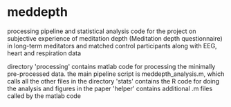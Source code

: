 # meddepth

processing pipeline and statistical analysis code for the project on subjective experience of meditation depth (Meditation depth questionnaire) in long-term meditators and matched control participants along with EEG, heart and respiration data

directory 'processing' contains matlab code for processing the minimally pre-processed data. the main pipeline script is meddepth_analysis.m, which calls all the other files in the directory 'stats' contains the R code for doing the analysis and figures in the paper 'helper' contains additional .m files called by the matlab code
